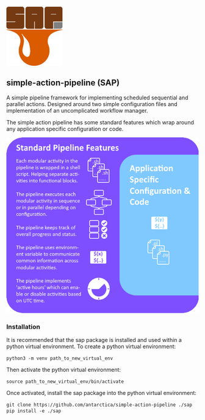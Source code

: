 
![simple action pipeline logo](assets/img/SAP-small.png)
## simple-action-pipeline (SAP)

A simple pipeline framework for implementing scheduled sequential and parallel actions. Designed around two simple configuration files and implementation of an uncomplicated workflow manager.  

The simple action pipeline has some standard features which wrap around any application specific configuration or code.  

![simple action pipeline features](assets/img/pipeline-features.png)

### Installation
It is recommended that the sap package is installed and used within a python virtual environment. To create a python virtual environment:  
```
python3 -m venv path_to_new_virtual_env
```  
  
Then activate the python virtual environment:  
```
source path_to_new_virtual_env/bin/activate
```  

Once activated, install the sap package into the python virtual environment:  
```
git clone https://github.com/antarctica/simple-action-pipeline ./sap
pip install -e ./sap
```  
